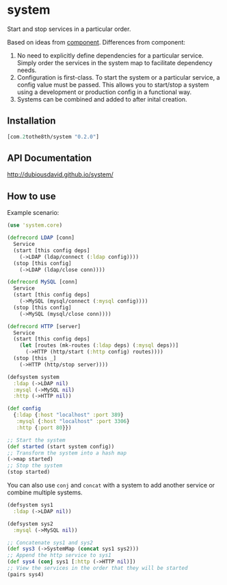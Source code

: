 # system

Start and stop services in a particular order.

Based on ideas from [component](https://github.com/stuartsierra/component). Differences from component:

1. No need to explicitly define dependencies for a particular service.  Simply order the services in the system map to facilitate dependency needs.
2. Configuration is first-class. To start the system or a particular service, a config value must be passed.  This allows you to start/stop a system using a development or production config in a functional way.
3. Systems can be combined and added to after inital creation.

## Installation

```clojure
[com.2tothe8th/system "0.2.0"]
```

## API Documentation

http://dubiousdavid.github.io/system/

## How to use

Example scenario:
```clojure
(use 'system.core)

(defrecord LDAP [conn]
  Service
  (start [this config deps]
    (->LDAP (ldap/connect (:ldap config))))
  (stop [this config]
    (->LDAP (ldap/close conn))))

(defrecord MySQL [conn]
  Service
  (start [this config deps]
    (->MySQL (mysql/connect (:mysql config))))
  (stop [this config]
    (->MySQL (mysql/close conn))))

(defrecord HTTP [server]
  Service
  (start [this config deps]
    (let [routes (mk-routes (:ldap deps) (:mysql deps))]
      (->HTTP (http/start (:http config) routes))))
  (stop [this _]
    (->HTTP (http/stop server))))

(defsystem system
  :ldap (->LDAP nil)
  :mysql (->MySQL nil)
  :http (->HTTP nil))

(def config
  {:ldap {:host "localhost" :port 389}
   :mysql {:host "localhost" :port 3306}
   :http {:port 80}})

;; Start the system
(def started (start system config))
;; Transform the system into a hash map
(->map started)
;; Stop the system
(stop started)
```

You can also use `conj` and `concat` with a system to add another service or combine multiple systems.

```clojure
(defsystem sys1
  :ldap (->LDAP nil))

(defsystem sys2
  :mysql (->MySQL nil))

;; Concatenate sys1 and sys2
(def sys3 (->SystemMap (concat sys1 sys2)))
;; Append the http service to sys1
(def sys4 (conj sys1 [:http (->HTTP nil)])
;; View the services in the order that they will be started
(pairs sys4)
```

